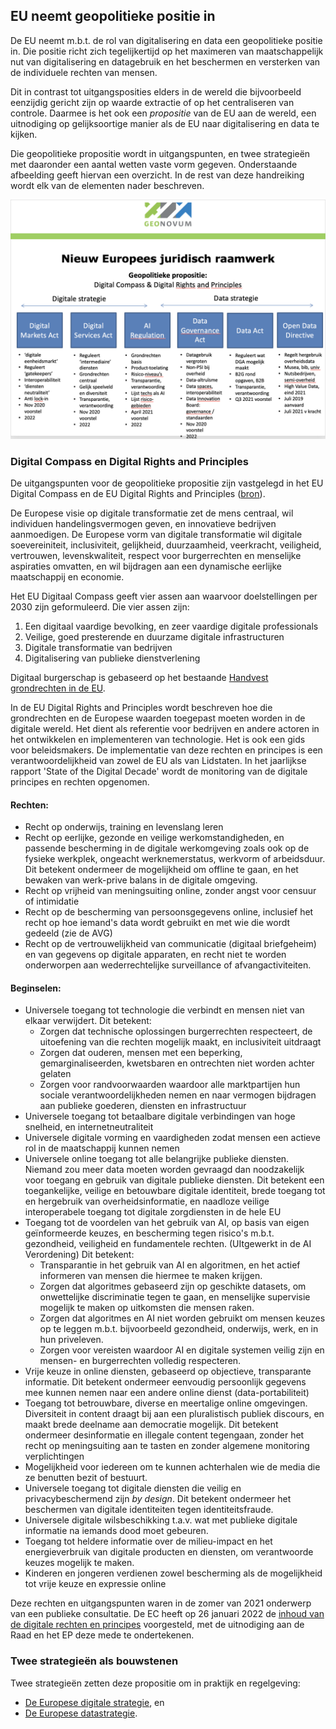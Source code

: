 ## EU neemt geopolitieke positie in

De EU neemt m.b.t. de rol van digitalisering en data een geopolitieke positie in.
Die positie richt zich tegelijkertijd op het maximeren van maatschappelijk nut van digitalisering en datagebruik en het beschermen en versterken van de individuele rechten van mensen.

Dit in contrast tot uitgangsposities elders in de wereld die bijvoorbeeld eenzijdig gericht zijn op waarde extractie of op het centraliseren van controle. Daarmee is het ook een _propositie_ van de EU aan de wereld, een uitnodiging op gelijksoortige manier als de EU naar digitalisering en data te kijken.

Die geopolitieke propositie wordt in uitgangspunten, en twee strategieën met daaronder een aantal wetten vaste vorm gegeven. Onderstaande afbeelding geeft hiervan een overzicht. In de rest van deze handreiking wordt elk van de elementen nader beschreven.

![euplaatgeonovumokt2021.png](media/euplaatgeonovumokt2021.png)

### Digital Compass en Digital Rights and Principles
De uitgangspunten voor de geopolitieke propositie zijn vastgelegd in het EU Digital Compass en de EU Digital Rights and Principles ([bron](https://ec.europa.eu/info/strategy/priorities-2019-2024/europe-fit-digital-age/europes-digital-decade-digital-targets-2030_nl)).

De Europese visie op digitale transformatie zet de mens centraal, wil individuen handelingsvermogen geven, en innovatieve bedrijven aanmoedigen.
De Europese vorm van digitale transformatie wil digitale soevereiniteit, inclusiviteit, gelijkheid, duurzaamheid, veerkracht, veiligheid, vertrouwen, levenskwaliteit, respect voor burgerrechten en menselijke aspiraties omvatten, en wil bijdragen aan een dynamische eerlijke maatschappij en economie.

Het EU Digitaal Compass geeft vier assen aan waarvoor doelstellingen per 2030 zijn geformuleerd.
Die vier assen zijn:
1. Een digitaal vaardige bevolking, en zeer vaardige digitale professionals
2. Veilige, goed presterende en duurzame digitale infrastructuren
3. Digitale transformatie van bedrijven
4. Digitalisering van publieke dienstverlening

Digitaal burgerschap is gebaseerd op het bestaande [Handvest grondrechten in de EU](https://eur-lex.europa.eu/legal-content/NL/TXT/HTML/?uri=CELEX:12012P/TXT&from=EN). 

In de EU Digital Rights and Principles wordt beschreven hoe die grondrechten en de Europese waarden toegepast moeten worden in de digitale wereld. Het dient als referentie voor bedrijven en andere actoren in het ontwikkelen en implementeren van technologie. Het is ook een gids voor beleidsmakers. De implementatie van deze rechten en principes is een verantwoordelijkheid van zowel de EU als van Lidstaten. In het jaarlijkse rapport 'State of the Digital Decade' wordt de monitoring van de digitale principes en rechten opgenomen.

#### Rechten:
- Recht op onderwijs, training en levenslang leren 
- Recht op eerlijke, gezonde en veilige werkomstandigheden, en passende bescherming in de digitale werkomgeving zoals ook op de fysieke werkplek, ongeacht werknemerstatus, werkvorm of arbeidsduur. Dit betekent ondermeer de mogelijkheid om offline te gaan, en het bewaken van werk-prive balans in de digitale omgeving.
- Recht op vrijheid van meningsuiting online, zonder angst voor censuur of intimidatie
- Recht op de bescherming van persoonsgegevens online, inclusief het recht op hoe iemand's data wordt gebruikt en met wie die wordt gedeeld (zie de AVG)
- Recht op de vertrouwelijkheid van communicatie (digitaal briefgeheim) en van gegevens op digitale apparaten, en recht niet te worden onderworpen aan wederrechtelijke surveillance of afvangactiviteiten.

#### Beginselen:
* Universele toegang tot technologie die verbindt en mensen niet van elkaar verwijdert. Dit betekent:
	- Zorgen dat technische oplossingen burgerrechten respecteert, de uitoefening van die rechten mogelijk maakt, en inclusiviteit uitdraagt
	- Zorgen dat ouderen, mensen met een beperking, gemarginaliseerden, kwetsbaren en ontrechten niet worden achter gelaten
	- Zorgen voor randvoorwaarden waardoor alle marktpartijen hun sociale verantwoordelijkheden nemen en naar vermogen bijdragen aan publieke goederen, diensten en infrastructuur 
* Universele toegang tot betaalbare digitale verbindingen van hoge snelheid, en internetneutraliteit 
* Universele digitale vorming en vaardigheden zodat mensen een actieve rol in de maatschappij kunnen nemen
* Universele online toegang tot alle belangrijke publieke diensten. Niemand zou meer data moeten worden gevraagd dan noodzakelijk voor toegang en gebruik van digitale publieke diensten. Dit betekent een toegankelijke, veilige en betouwbare digitale identiteit, brede toegang tot en hergebruik van overheidsinformatie, en naadloze veilige interoperabele toegang tot digitale zorgdiensten in de hele EU
* Toegang tot de voordelen van het gebruik van AI, op basis van eigen geïnformeerde keuzes, en bescherming tegen risico's m.b.t. gezondheid, veiligheid en fundamentele rechten. (UItgewerkt in de AI Verordening) Dit betekent:
	- Transparantie in het gebruik van AI en algoritmen, en het actief informeren van mensen die hiermee te maken krijgen.
	- Zorgen dat algoritmes gebaseerd zijn op geschikte datasets, om onwettelijke discriminatie tegen te gaan, en menselijke supervisie mogelijk te maken op uitkomsten die mensen raken.
	- Zorgen dat algoritmes en AI niet worden gebruikt om mensen keuzes op te leggen m.b.t. bijvoorbeeld gezondheid, onderwijs, werk, en in hun priveleven.
	- Zorgen voor vereisten waardoor AI en digitale systemen veilig zijn en mensen- en burgerrechten volledig respecteren.
* Vrije keuze in online diensten, gebaseerd op objectieve, transparante informatie. Dit betekent ondermeer eenvoudig persoonlijk gegevens mee kunnen nemen naar een andere online dienst (data-portabiliteit)
* Toegang tot betrouwbare, diverse en meertalige online omgevingen. Diversiteit in content draagt bij aan een pluralistisch publiek discours, en maakt brede deelname aan democratie mogelijk. Dit betekent ondermeer desinformatie en illegale content tegengaan, zonder het recht op meningsuiting aan te tasten en zonder algemene monitoring verplichtingen
* Mogelijkheid voor iedereen om te kunnen achterhalen wie de media die ze benutten bezit of bestuurt.
* Universele toegang tot digitale diensten die veilig en privacybeschermend zijn _by design_. Dit betekent ondermeer het beschermen van digitale identiteiten tegen identiteitsfraude.
* Universele digitale wilsbeschikking t.a.v. wat met publieke digitale informatie na iemands dood moet gebeuren.
* Toegang tot heldere informatie over de milieu-impact en het energieverbruik van digitale producten en diensten, om verantwoorde keuzes mogelijk te maken.
* Kinderen en jongeren verdienen zowel bescherming als de mogelijkheid tot vrije keuze en expressie online


Deze rechten en uitgangspunten waren in de zomer van 2021 onderwerp van een publieke consultatie. De EC heeft op 26 januari 2022 de [inhoud van de digitale rechten en principes](https://digital-strategy.ec.europa.eu/en/library/declaration-european-digital-rights-and-principles) voorgesteld, met de uitnodiging aan de Raad en het EP deze mede te ondertekenen.

### Twee strategieën als bouwstenen
Twee strategieën zetten deze propositie om in praktijk en regelgeving: 
* [De Europese digitale strategie](https://geonovum.github.io/eu_regelingen_datastrategie/#europese-digitale-strategie), en 
* [De Europese datastrategie](https://geonovum.github.io/eu_regelingen_datastrategie/#data-strategie).
